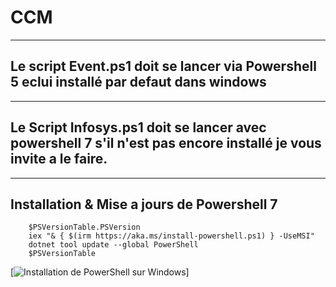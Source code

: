 # CCM
------------------------------------------------------------------------------------------------------------------------------------------



## Le script Event.ps1 doit se lancer via Powershell 5 eclui installé par defaut dans windows
------------------------------------------------------------------------------------------------------------------------------------------


## Le Script Infosys.ps1 doit se lancer avec powershell 7 s'il n'est pas encore installé je vous invite a le faire.
------------------------------------------------------------------------------------------------------------------------------------------

Installation & Mise a jours de Powershell 7
------------------------------------------------------------------------------------------------------------------------------------------

        $PSVersionTable.PSVersion
        iex "& { $(irm https://aka.ms/install-powershell.ps1) } -UseMSI"
        dotnet tool update --global PowerShell
        $PSVersionTable



                                
[![Installation de PowerShell sur Windows](#https://learn.microsoft.com/fr-fr/powershell/scripting/install/installing-powershell-on-windows?view=powershell-7.5)]
